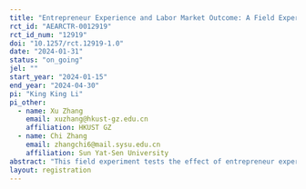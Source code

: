 ```yaml
---
title: "Entrepreneur Experience and Labor Market Outcome: A Field Experiment"
rct_id: "AEARCTR-0012919"
rct_id_num: "12919"
doi: "10.1257/rct.12919-1.0"
date: "2024-01-31"
status: "on_going"
jel: ""
start_year: "2024-01-15"
end_year: "2024-04-30"
pi: "King King Li"
pi_other:
  - name: Xu Zhang
    email: xuzhang@hkust-gz.edu.cn
    affiliation: HKUST GZ
  - name: Chi Zhang
    email: zhangchi6@mail.sysu.edu.cn
    affiliation: Sun Yat-Sen University
abstract: "This field experiment tests the effect of entrepreneur experience on worker’s labor market outcome. We conduct a correspondence study in China. The intervention is entrepreneur experience of the job applicant."
layout: registration
---
```


